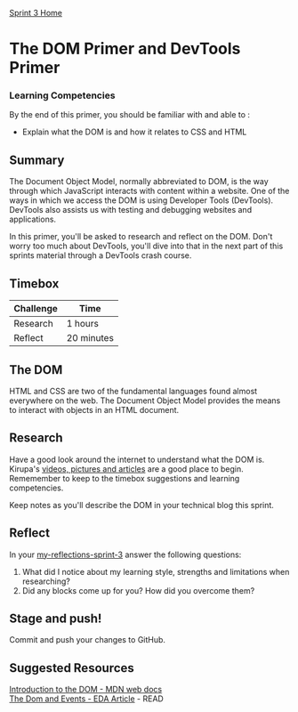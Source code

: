 [Sprint 3 Home](README.md)

# The DOM Primer and DevTools Primer

### Learning Competencies 
By the end of this primer, you should be familiar with and able to :

- Explain what the DOM is and how it relates to CSS and HTML


## Summary
The Document Object Model, normally abbreviated to DOM, is the way through which JavaScript interacts with content within a website. One of the ways in which we access the DOM is using Developer Tools (DevTools). DevTools also assists us with testing and debugging websites and applications. 

In this primer, you'll be asked to research and reflect on the DOM. Don't worry too much about DevTools, you'll dive into that in the next part of this sprints material through a DevTools crash course. 

## Timebox 

Challenge | Time|
------------|----------|
Research | 1 hours
Reflect | 20 minutes

## The DOM 
HTML and CSS are two of the fundamental languages found almost everywhere on the web. The Document Object Model provides the means to interact with objects in an HTML document. 

## Research 
Have a good look around the internet to understand what the DOM is. 
Kirupa's [videos, pictures and articles](https://www.kirupa.com/html5/javascript_the_browser_and_the_dom.htm) are a good place to begin. Rememember to keep to the timebox suggestions and learning competencies. 

Keep notes as you'll describe the DOM in your technical blog this sprint. 

## Reflect 
In your [my-reflections-sprint-3](my-reflections-sprint-3.md) answer the following questions: 

1. What did I notice about my learning style, strengths and limitations when researching?
2. Did any blocks come up for you? How did you overcome them?  

## Stage and push! 
Commit and push your changes to GitHub. 

## Suggested Resources
[Introduction to the DOM - MDN web docs](https://developer.mozilla.org/en-US/docs/Web/API/Document_Object_Model/Introduction)  
[The Dom and Events - EDA Article](js-dom-and-dev-tools-article.md) - READ